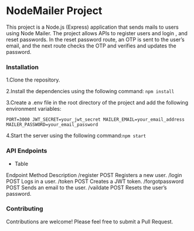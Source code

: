 # NodeMailer Project

This project is a Node.js (Express) application that sends mails to users using Node Mailer. The project allows APIs to register users and login , and reset passwords. In the reset password route, an OTP is sent to the user’s email, and the next route checks the OTP and verifies and updates the password.

### Installation

1.Clone the repository.

2.Install the dependencies using the following command:
  `npm install`

3.Create a .env file in the root directory of the project and add the following environment variables:

`PORT=3000
JWT_SECRET=your_jwt_secret
MAILER_EMAIL=your_email_address
MAILER_PASSWORD=your_email_password`

4.Start the server using the following command:`npm start`


### API Endpoints

 * Table

Endpoint	 Method	  Description
/register	  POST	   Registers a new user.
/login	      POST	    Logs in a user.
/token	      POST	    Creates a JWT token.
/forgotpassword	  POST	    Sends an email to the user.
/vaildate	POST	Resets the user’s password.

### Contributing

Contributions are welcome! Please feel free to submit a Pull Request.